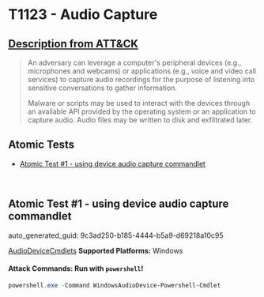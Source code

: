 # T1123 - Audio Capture
## [Description from ATT&CK](https://attack.mitre.org/techniques/T1123)
<blockquote>An adversary can leverage a computer's peripheral devices (e.g., microphones and webcams) or applications (e.g., voice and video call services) to capture audio recordings for the purpose of listening into sensitive conversations to gather information.

Malware or scripts may be used to interact with the devices through an available API provided by the operating system or an application to capture audio. Audio files may be written to disk and exfiltrated later.</blockquote>

## Atomic Tests

- [Atomic Test #1 - using device audio capture commandlet](#atomic-test-1---using-device-audio-capture-commandlet)


<br/>

## Atomic Test #1 - using device audio capture commandlet

auto_generated_guid: 9c3ad250-b185-4444-b5a9-d69218a10c95

[AudioDeviceCmdlets](https://github.com/cdhunt/WindowsAudioDevice-Powershell-Cmdlet)
**Supported Platforms:** Windows





#### Attack Commands: Run with `powershell`! 


```powershell
powershell.exe -Command WindowsAudioDevice-Powershell-Cmdlet
```






<br/>
